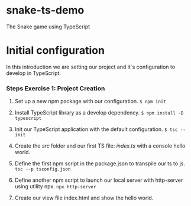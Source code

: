 # snake-ts-demo
The Snake game using TypeScript

Initial configuration
======
In this introduction we are setting our project and it´s configuration to develop in TypeScript.

### Steps Exercise 1: Project Creation

1. Set up a new npm package with our configuration.
`$ npm init`

2. Install TypeScript library as a develop dependency.
`$ npm install -D typescript`

3. Init our TypeScript application with the default configuration.
`$ tsc --init`

4. Create the *src* folder and our first TS file: *index.ts* with a console hello world.

5. Define the first npm script in the package.json to transpile our ts to js.
`tsc --p tsconfig.json`

6. Define another npm script to launch our local server with http-server using utility npx.
`npx http-server`

7. Create our view file index.html and show the hello world.